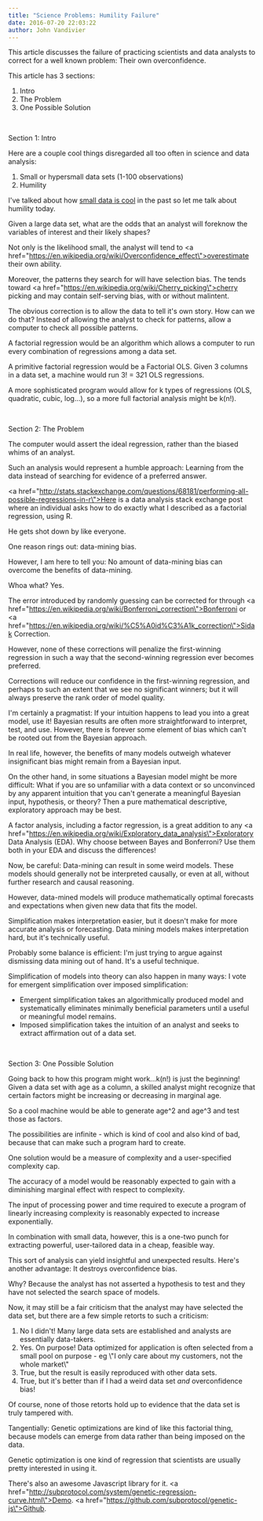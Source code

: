 ```yaml
---
title: "Science Problems: Humility Failure"
date: 2016-07-20 22:03:22
author: John Vandivier
---
```




This article discusses the failure of practicing scientists and data analysts to correct for a well known problem: Their own overconfidence.

This article has 3 sections:
<ol>
 	<li>Intro</li>
 	<li>The Problem</li>
 	<li>One Possible Solution</li>
</ol>
&nbsp;
<p style=\"text-align: center;\">Section 1: Intro</p>
Here are a couple cool things disregarded all too often in science and data analysis:
<ol>
 	<li>Small or hypersmall data sets (1-100 observations)</li>
 	<li>Humility</li>
</ol>
I've talked about how <a href=\"http://www.afterecon.com/economics-and-finance/meta-economics/\">small data is cool</a> in the past so let me talk about humility today.

Given a large data set, what are the odds that an analyst will foreknow the variables of interest and their likely shapes?

Not only is the likelihood small, the analyst will tend to <a href=\"https://en.wikipedia.org/wiki/Overconfidence_effect\">overestimate</a> their own ability.

Moreover, the patterns they search for will have selection bias. The tends toward <a href=\"https://en.wikipedia.org/wiki/Cherry_picking\">cherry picking</a> and may contain self-serving bias, with or without malintent.

The obvious correction is to allow the data to tell it's own story. How can we do that? Instead of allowing the analyst to check for patterns, allow a computer to check all possible patterns.

A factorial regression would be an algorithm which allows a computer to run every combination of regressions among a data set.

A primitive factorial regression would be a Factorial OLS. Given 3 columns in a data set, a machine would run 3! = 3*2*1 OLS regressions.

A more sophisticated program would allow for k types of regressions (OLS, quadratic, cubic, log...), so a more full factorial analysis might be k(n!).

&nbsp;
<p style=\"text-align: center;\">Section 2: The Problem</p>
The computer would assert the ideal regression, rather than the biased whims of an analyst.

Such an analysis would represent a humble approach: Learning from the data instead of searching for evidence of a preferred answer.

<a href=\"http://stats.stackexchange.com/questions/68181/performing-all-possible-regressions-in-r\">Here is a data analysis stack exchange post</a> where an individual asks how to do exactly what I described as a factorial regression, using R.

He gets shot down by like everyone.

One reason rings out: data-mining bias.

However, I am here to tell you: No amount of data-mining bias can overcome the benefits of data-mining.

Whoa what? Yes.

The error introduced by randomly guessing can be corrected for through <a href=\"https://en.wikipedia.org/wiki/Bonferroni_correction\">Bonferroni</a> or <a href=\"https://en.wikipedia.org/wiki/%C5%A0id%C3%A1k_correction\">Sidak</a> Correction.

However, none of these corrections will penalize the first-winning regression in such a way that the second-winning regression ever becomes preferred.

Corrections will reduce our confidence in the first-winning regression, and perhaps to such an extent that we see no significant winners; but it will always preserve the rank order of model quality.

I'm certainly a pragmatist: If your intuition happens to lead you into a great model, use it! Bayesian results are often more straightforward to interpret, test, and use. However, there is forever some element of bias which can't be rooted out from the Bayesian approach.

In real life, however, the benefits of many models outweigh whatever insignificant bias might remain from a Bayesian input.

On the other hand, in some situations a Bayesian model might be more difficult: What if you are so unfamiliar with a data context or so unconvinced by any apparent intuition that you can't generate a meaningful Bayesian input, hypothesis, or theory? Then a pure mathematical descriptive, exploratory approach may be best.

A factor analysis, including a factor regression, is a great addition to any <a href=\"https://en.wikipedia.org/wiki/Exploratory_data_analysis\">Exploratory Data Analysis</a> (EDA). Why choose between Bayes and Bonferroni? Use them both in your EDA and discuss the differences!

Now, be careful: Data-mining can result in some weird models. These models should generally not be interpreted causally, or even at all, without further research and causal reasoning.

However, data-mined models will produce mathematically optimal forecasts and expectations when given new data that fits the model.

Simplification makes interpretation easier, but it doesn't make for more accurate analysis or forecasting. Data mining models makes interpretation hard, but it's technically useful.

Probably some balance is efficient: I'm just trying to argue against dismissing data mining out of hand. It's a useful technique.

Simplification of models into theory can also happen in many ways: I vote for emergent simplification over imposed simplification:
<ul>
 	<li>Emergent simplification takes an algorithmically produced model and systematically eliminates minimally beneficial parameters until a useful or meaningful model remains.</li>
 	<li>Imposed simplification takes the intuition of an analyst and seeks to extract affirmation out of a data set.</li>
</ul>
&nbsp;
<p style=\"text-align: center;\">Section 3: One Possible Solution</p>
Going back to how this program might work...k(n!) is just the beginning! Given a data set with age as a column, a skilled analyst might recognize that certain factors might be increasing or decreasing in marginal age.

So a cool machine would be able to generate age^2 and age^3 and test those as factors.

The possibilities are infinite - which is kind of cool and also kind of bad, because that can make such a program hard to create.

One solution would be a measure of complexity and a user-specified complexity cap.

The accuracy of a model would be reasonably expected to gain with a diminishing marginal effect with respect to complexity.

The input of processing power and time required to execute a program of linearly increasing complexity is reasonably expected to increase exponentially.

In combination with small data, however, this is a one-two punch for extracting powerful, user-tailored data in a cheap, feasible way.

This sort of analysis can yield insightful and unexpected results. Here's another advantage: It destroys overconfidence bias.

Why? Because the analyst has not asserted a hypothesis to test and they have not selected the search space of models.

Now, it may still be a fair criticism that the analyst may have selected the data set, but there are a few simple retorts to such a criticism:
<ol>
 	<li>No I didn't! Many large data sets are established and analysts are essentially data-takers.</li>
 	<li>Yes. On purpose! Data optimized for application is often selected from a small pool on purpose - eg \"I only care about my customers, not the whole market\"</li>
 	<li>True, but the result is easily reproduced with other data sets.</li>
 	<li>True, but it's better than if I had a weird data set <em>and</em> overconfidence bias!</li>
</ol>
Of course, none of those retorts hold up to evidence that the data set is truly tampered with.

Tangentially: Genetic optimizations are kind of like this factorial thing, because models can emerge from data rather than being imposed on the data.

Genetic optimization is one kind of regression that scientists are usually pretty interested in using it.

There's also an awesome Javascript library for it. <a href=\"http://subprotocol.com/system/genetic-regression-curve.html\">Demo</a>. <a href=\"https://github.com/subprotocol/genetic-js\">Github</a>.
